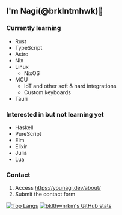 ## I'm Nagi(@brklntmhwk)🍃

<!--
**brklntmhwk/brklntmhwk** is a ✨ _special_ ✨ repository because its `README.md` (this file) appears on your GitHub profile.

Here are some ideas to get you started:

- 🔭 I’m currently working on ...
- 🌱 I’m currently learning ...
- 👯 I’m looking to collaborate on ...
- 🤔 I’m looking for help with ...
- 💬 Ask me about ...
- 📫 How to reach me: ...
- 😄 Pronouns: ...
- ⚡ Fun fact: ...
-->

### Currently learning
- Rust
- TypeScript
- Astro
- Nix
- Linux
  - NixOS
- MCU
  - IoT and other soft & hard integrations
  - Custom keyboards
- Tauri

### Interested in but not learning yet
- Haskell
- PureScript
- Elm
- Elixir
- Julia
- Lua

### Contact
1. Access https://younagi.dev/about/
2. Submit the contact form

[![Top Langs](https://github-readme-stats.vercel.app/api/top-langs/?username=brklntmhwk&langs_count=10&layout=compact)](https://github.com/anuraghazra/github-readme-stats)
[![bklthwnrkm's GitHub stats](https://github-readme-stats.vercel.app/api?username=brklntmhwk)](https://github.com/anuraghazra/github-readme-stats)

